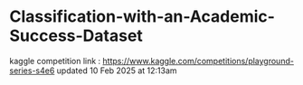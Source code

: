 # Classification-with-an-Academic-Success-Dataset
kaggle competition link : https://www.kaggle.com/competitions/playground-series-s4e6
updated 10 Feb 2025 at 12:13am
